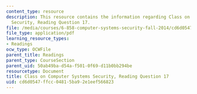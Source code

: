 ```yaml
---
content_type: resource
description: This resource contains the information regarding Class on Computer Systems
  Security, Reading Question 17.
file: /media/courses/6-858-computer-systems-security-fall-2014/cd6d0547ffcc04815ba92e1eef566823_MIT6_858F14_Reading17.pdf
file_type: application/pdf
learning_resource_types:
- Readings
ocw_type: OCWFile
parent_title: Readings
parent_type: CourseSection
parent_uid: 50ab49ba-d54a-f501-0f69-d11b0bb294be
resourcetype: Document
title: Class on Computer Systems Security, Reading Question 17
uid: cd6d0547-ffcc-0481-5ba9-2e1eef566823
---
```

